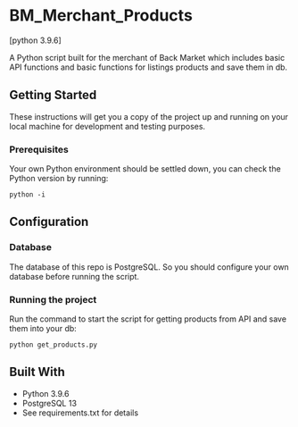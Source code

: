 # BM_Merchant_Products
[python 3.9.6]

 A Python script built for the merchant of Back Market which includes basic API functions and basic functions for listings products and save them in db.

## Getting Started
These instructions will get you a copy of the project up and running on your local machine for development and testing purposes.

### Prerequisites
Your own Python environment should be settled down, you can check the Python version by running:

```python -i```

## Configuration

### Database
The database of this repo is PostgreSQL. So you should configure your own database before running the script.

### Running the project
Run the command to start the script for getting products from API and save them into your db:

```python get_products.py```

## Built With
* Python 3.9.6
* PostgreSQL 13
* See requirements.txt for details
